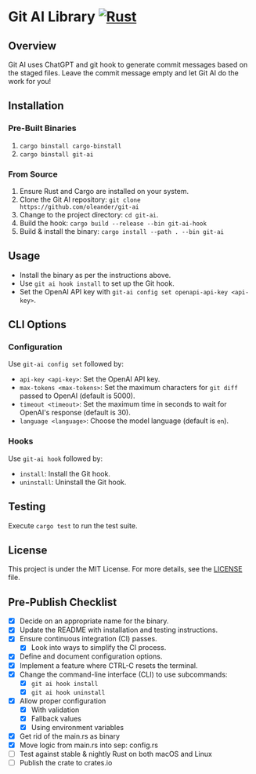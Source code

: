 # Git AI Library [![Rust](https://github.com/oleander/git-ai/actions/workflows/rust.yml/badge.svg)](https://github.com/oleander/git-ai/actions/workflows/rust.yml)

## Overview

Git AI uses ChatGPT and git hook to generate commit messages based on the staged files. Leave the commit message empty and let Git AI do the work for you!

## Installation

### Pre-Built Binaries

1. `cargo binstall cargo-binstall`
2. `cargo binstall git-ai`
 
### From Source

1. Ensure Rust and Cargo are installed on your system.
2. Clone the Git AI repository: `git clone https://github.com/oleander/git-ai`
3. Change to the project directory: `cd git-ai`.
4. Build the hook: `cargo build --release --bin git-ai-hook`
5. Build & install the binary: `cargo install --path . --bin git-ai`

## Usage

- Install the binary as per the instructions above.
- Use `git ai hook install` to set up the Git hook.
- Set the OpenAI API key with `git-ai config set openapi-api-key <api-key>`.

## CLI Options

### Configuration

Use `git-ai config set` followed by:

- `api-key <api-key>`: Set the OpenAI API key.
- `max-tokens <max-tokens>`: Set the maximum characters for `git diff` passed to OpenAI (default is 5000).
- `timeout <timeout>`: Set the maximum time in seconds to wait for OpenAI's response (default is 30).
- `language <language>`: Choose the model language (default is `en`).

### Hooks

Use `git-ai hook` followed by:

- `install`: Install the Git hook.
- `uninstall`: Uninstall the Git hook.
  
## Testing

Execute `cargo test` to run the test suite.

## License

This project is under the MIT License. For more details, see the [LICENSE](LICENSE) file.

## Pre-Publish Checklist

- [x] Decide on an appropriate name for the binary.
- [x] Update the README with installation and testing instructions.
- [x] Ensure continuous integration (CI) passes.
  - [x] Look into ways to simplify the CI process.
- [x] Define and document configuration options.
- [x] Implement a feature where CTRL-C resets the terminal.
- [x] Change the command-line interface (CLI) to use subcommands:
  - [x] `git ai hook install`
  - [x] `git ai hook uninstall`
- [x] Allow proper configuration
  - [x] With validation
  - [x] Fallback values
  - [x] Using environment variables
- [x] Get rid of the main.rs as binary
- [x] Move logic from main.rs into sep: config.rs
- [ ] Test against stable & nightly Rust on both macOS and Linux
- [ ] Publish the crate to crates.io